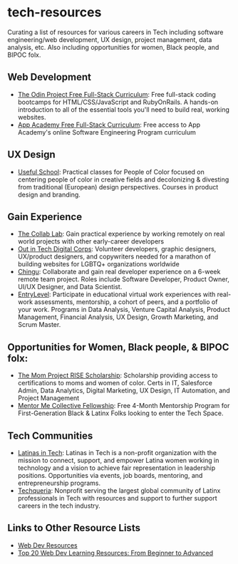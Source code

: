 # tech-resources
Curating a list of resources for various careers in Tech including software engineering/web development, UX design, project management, data analysis, etc. Also including opportunities for women, Black people, and BIPOC folx.

## Web Development
* [The Odin Project Free Full-Stack Curriculum](https://www.theodinproject.com/): Free full-stack coding bootcamps for HTML/CSS/JavaScript and RubyOnRails. A hands-on introduction to all of the essential tools you'll need to build real, working websites.
* [App Academy Free Full-Stack Curriculum](https://www.appacademy.io/course/app-academy-open?_fbp=fb.1.1661239642815.1161872022&_ga=GA1.1.985012179.1661239639): Free access to App Academy's online Software Engineering Program curriculum

## UX Design
* [Useful School](https://www.usefulschool.com/): Practical classes for People of Color focused on centering people of color in creative fields and decolonizing & divesting from traditional (European) design perspectives. Courses in product design and branding. 

## Gain Experience
* [The Collab Lab](https://the-collab-lab.codes/): Gain practical experience by working remotely on real world projects with other early-career developers
* [Out in Tech Digital Corps](https://outintech.com/digital-corps/): Volunteer developers, graphic designers, UX/product designers, and copywriters needed for a marathon of building websites for LGBTQ+ organizations worldwide
* [Chingu](https://www.chingu.io/): Collaborate and gain real developer experience on a 6-week remote team project. Roles include Software Developer, Product Owner, UI/UX Designer, and Data Scientist.
* [EntryLevel](https://www.entrylevel.net/): Participate in educational virtual work experiences with real-work assessments, mentorship, a cohort of peers, and a portfolio of your work. Programs in Data Analysis, Venture Capital Analysis, Product Management, Financial Analysis, UX Design, Growth Marketing, and Scrum Master.

## Opportunities for Women, Black people, & BIPOC folx:
* [The Mom Project RISE Scholarship](https://work.themomproject.com/riseabout): Scholarship providing access to certifications to moms and women of color. Certs in IT, Salesforce Admin, Data Analytics, Digital Marketing, UX Design, IT Automation, and Project Management
* [Mentor Me Collective Fellowship](https://www.mentormecollective.org/fellowship): Free 4-Month Mentorship Program for First-Generation Black & Latinx Folks looking to enter the Tech Space.

## Tech Communities
* [Latinas in Tech](https://latinasintech.org/): Latinas in Tech is a non-profit organization with the mission to connect, support, and empower Latina women working in technology and a vision to achieve fair representation in leadership positions. Opportunities via events, job boards, mentoring, and entrepreneurship programs.
* [Techqueria](https://techqueria.org/): Nonprofit serving the largest global community of Latinx professionals in Tech with resources and support to further support careers in the tech industry.

## Links to Other Resource Lists
* [Web Dev Resources](https://github.com/karantondare/web-dev-resources)
* [Top 20 Web Dev Learning Resources: From Beginner to Advanced](https://dev.to/alexomeyer/top-20-web-development-learning-resources-from-beginner-to-advanced-4h8a)


